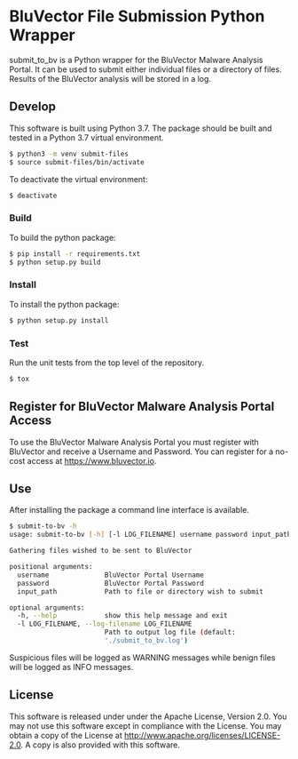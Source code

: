 # BluVector File Submission Python Wrapper
submit_to_bv is a Python wrapper for the BluVector Malware Analysis Portal. It can be used to submit either individual files or a directory of files. Results of the BluVector analysis will be stored in a log. 

## Develop
This software is built using Python 3.7. The package should be built and tested in a Python 3.7 virtual environment.
```sh
$ python3 -m venv submit-files
$ source submit-files/bin/activate
```

To deactivate the virtual environment:
```sh
$ deactivate
```

### Build
To build the python package:
```sh
$ pip install -r requirements.txt
$ python setup.py build
```

### Install
To install the python package:
```sh
$ python setup.py install
```

### Test
Run the unit tests from the top level of the repository.

```sh
$ tox
```

## Register for BluVector Malware Analysis Portal Access
To use the BluVector Malware Analysis Portal you must register with BluVector and receive a Username and Password. You can register for a no-cost access at https://www.bluvector.io. 

## Use
After installing the package a command line interface is available. 

```sh
$ submit-to-bv -h
usage: submit-to-bv [-h] [-l LOG_FILENAME] username password input_path

Gathering files wished to be sent to BluVector

positional arguments:
  username              BluVector Portal Username
  password              BluVector Portal Password
  input_path            Path to file or directory wish to submit

optional arguments:
  -h, --help            show this help message and exit
  -l LOG_FILENAME, --log-filename LOG_FILENAME
                        Path to output log file (default:
                        './submit_to_bv.log')
```

Suspicious files will be logged as WARNING messages while benign files will be logged as INFO messages.

## License
This software is released under under the Apache License, Version 2.0. You may not use this software except in compliance with the License.
You may obtain a copy of the License at http://www.apache.org/licenses/LICENSE-2.0. A copy is also provided with this software.
